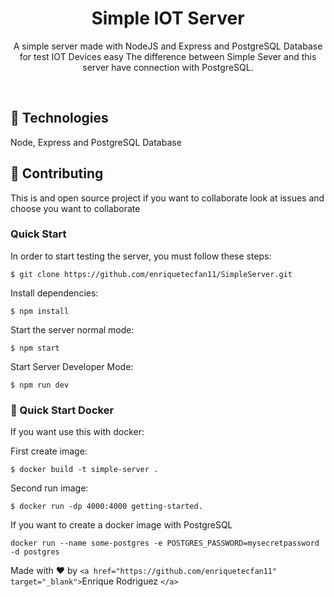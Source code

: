 <h1  align="center">Simple IOT Server</h1>
<p  align="center">
A simple server made with NodeJS and Express and PostgreSQL Database for test IOT Devices easy
The difference between Simple Sever and this server have connection with PostgreSQL.
<p>
<p>
<br />

## 🚀 Technologies

Node, Express and PostgreSQL Database

## 📝 Contributing

This is and open source project if you want to collaborate look at issues and choose you want to collaborate

### Quick Start

In order to start testing the server, you must follow these steps:

```console
$ git clone https://github.com/enriquetecfan11/SimpleServer.git
```

Install dependencies:

```console
$ npm install
```

  Start the server normal mode:

```console
$ npm start
```

Start Server Developer Mode:

```console
$ npm run dev
```

### 🐳 Quick Start Docker

If you want use this with docker:

First create image:

```console
$ docker build -t simple-server .
```

Second run image:

```console
$ docker run -dp 4000:4000 getting-started.
```

If you want to create a docker image with PostgreSQL

```console
docker run --name some-postgres -e POSTGRES_PASSWORD=mysecretpassword -d postgres
```



Made with ❤️ by `<a href="https://github.com/enriquetecfan11" target="_blank">`Enrique Rodriguez `</a>`
